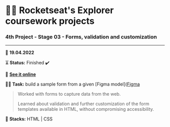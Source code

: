 # 👨‍🚀 Rocketseat's Explorer coursework projects

### 4th Project - Stage 03 - Forms, validation and customization

---

📅 **19.04.2022**

⏳ **Status:** Finished ✔️

🔗 **[See it online](https://bpires.github.io/rocketseat-explorer/project-04/)**

👨‍💻 **Task:** build a sample form from a given [Figma model]([Figma](https://www.figma.com/file/sgcJKpGAeVqh7rf2pwsOd9/Explorer-Stage-03-Projeto-01/duplicate)

> Worked with forms to capture data from the web.
> 
> Learned about validation and further customization of the form templates available in HTML, without compromising accessibility.

🌱 **Stacks:** HTML | CSS


